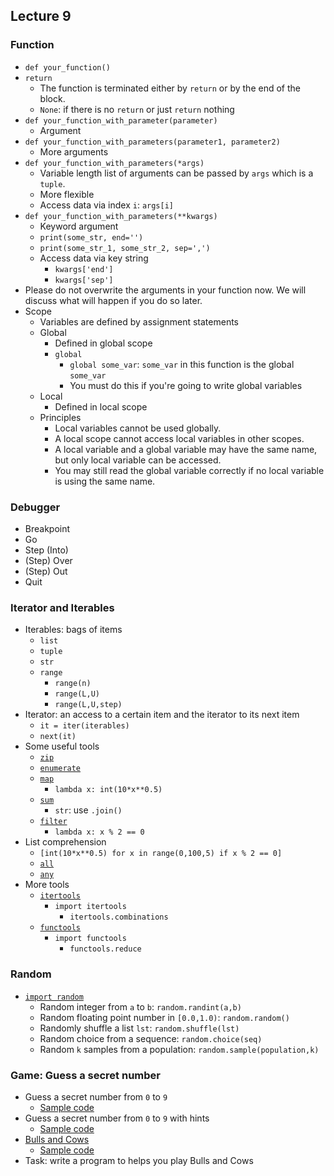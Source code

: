 ## Lecture 9

### Function

+   `def your_function()`
+   `return`
    +   The function is terminated either by `return` or by the end of the block.
    +   `None`: if there is no `return` or just `return` nothing
+   `def your_function_with_parameter(parameter)`
    +   Argument
+   `def your_function_with_parameters(parameter1, parameter2)`
    +   More arguments
+   `def your_function_with_parameters(*args)`
    +   Variable length list of arguments can be passed by `args` which is a `tuple`.
    +   More flexible
    +   Access data via index `i`: `args[i]`
+   `def your_function_with_parameters(**kwargs)`
    +   Keyword argument
    +   `print(some_str, end='')`
    +   `print(some_str_1, some_str_2, sep=',')`
    +   Access data via key string
        +   `kwargs['end']`
        +   `kwargs['sep']`
+   Please do not overwrite the arguments in your function now. We will discuss what will happen if you do so later.
+   Scope
    +   Variables are defined by assignment statements
    +   Global
        +   Defined in global scope
        +   `global`
            +   `global some_var`: `some_var` in this function is the global `some_var`
            +   You must do this if you're going to write global variables
    +   Local
        +   Defined in local scope
    +   Principles
        +   Local variables cannot be used globally.
        +   A local scope cannot access local variables in other scopes.
        +   A local variable and a global variable may have the same name, but only local variable can be accessed.
        +   You may still read the global variable correctly if no local variable is using the same name.

### Debugger

+   Breakpoint
+   Go
+   Step (Into)
+   (Step) Over
+   (Step) Out
+   Quit

### Iterator and Iterables

+   Iterables: bags of items
    +   `list`
    +   `tuple`
    +   `str`
    +   `range`
        +   `range(n)`
        +   `range(L,U)`
        +   `range(L,U,step)`
+   Iterator: an access to a certain item and the iterator to its next item
    +   `it = iter(iterables)`
    +   `next(it)`
+   Some useful tools
    +   [`zip`](https://docs.python.org/3/library/functions.html#zip)
    +   [`enumerate`](https://docs.python.org/3/library/functions.html#enumerate)
    +   [`map`](https://docs.python.org/3/library/functions.html#map)
        +   `lambda x: int(10*x**0.5)`
    +   [`sum`](https://docs.python.org/3/library/functions.html#sum)
        +   `str`: use `.join()`
    +   [`filter`](https://docs.python.org/3/library/functions.html#filter)
        +   `lambda x: x % 2 == 0`
+   List comprehension
    +   `[int(10*x**0.5) for x in range(0,100,5) if x % 2 == 0]`
    +   [`all`](https://docs.python.org/3/library/functions.html#all)
    +   [`any`](https://docs.python.org/3/library/functions.html#any)
+   More tools
    +   [`itertools`](https://docs.python.org/3/library/itertools.html)
        +   `import itertools`
            +   `itertools.combinations`
    +   [`functools`](https://docs.python.org/3/library/functools.html)
        +   `import functools`
            +   `functools.reduce`

### Random

+   [`import random`](https://docs.python.org/3/library/random.html)
    +   Random integer from `a` to `b`: `random.randint(a,b)`
    +   Random floating point number in `[0.0,1.0)`: `random.random()` 
    +   Randomly shuffle a list `lst`: `random.shuffle(lst)`
    +   Random choice from a sequence: `random.choice(seq)`
    +   Random `k` samples from a population: `random.sample(population,k)`

### Game: Guess a secret number

+   Guess a secret number from `0` to `9`
    +   [Sample code](lec09-1.py)
+   Guess a secret number from `0` to `9` with hints
    +   [Sample code](lec09-2.py)
+   [Bulls and Cows](https://en.wikipedia.org/wiki/Bulls_and_Cows)
    +   [Sample code](lec09-3.py)
+   Task: write a program to helps you play Bulls and Cows